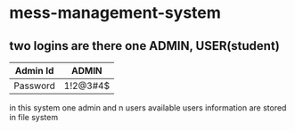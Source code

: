 # mess-management-system
## two logins are there one ADMIN, USER(student)
Admin Id | ADMIN
---------|---------
Password | 1!2@3#4$

in this system one admin and n users available
users information are stored in file system 

